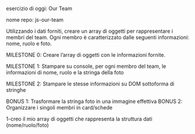 esercizio di oggi: Our Team


nome repo: js-our-team


Utilizzando i dati forniti, creare un array di oggetti per rappresentare i membri del team. Ogni membro è caratterizzato dalle seguenti informazioni: nome, ruolo e foto.


MILESTONE 0: Creare l’array di oggetti con le informazioni fornite.

MILESTONE 1: Stampare su console, per ogni membro del team, le informazioni di nome, ruolo e la stringa della foto

MILESTONE 2: Stampare le stesse informazioni su DOM sottoforma di stringhe

 <!-- ---------------------------------------------- -->
BONUS 1: Trasformare la stringa foto in una immagine effettiva
BONUS 2: Organizzare i singoli membri in card/schede
<!-- ------------------------------------------------ -->

<!-- pseudo codice -->

1-creo il mio array di oggetti che rappresenta la struttura dati (nome/ruolo/foto)